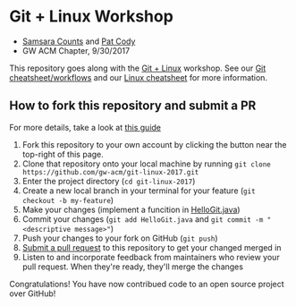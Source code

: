 # Git + Linux Workshop

-  [Samsara Counts](https://github.com/samsaranc) and [Pat Cody](https://github.com/pcodes)
-  GW ACM Chapter, 9/30/2017

This repository goes along with the [Git + Linux](https://acm.seas.gwu.edu/ws/git-linux-17) workshop.
See our [Git cheatsheet/workflows](https://acm.seas.gwu.edu/ws/git-linux-17/git-cheats) and our [Linux cheatsheet](https://acm.seas.gwu.edu/ws/git-linux-17/linux-cheats) for more information.

## How to fork this repository and submit a PR
For more details, take a look at [this guide](https://guides.github.com/activities/forking/)
 1. Fork this repository to your own account by clicking the button near the top-right of this page. 
 2. Clone that repository onto your local machine by running `git clone https://github.com/gw-acm/git-linux-2017.git` 
 3. Enter the project directory (`cd git-linux-2017`)
 4. Create a new local branch in your terminal for your feature (`git checkout -b my-feature`)
 5. Make your changes (implement a funcition in [HelloGit.java](https://github.com/gw-acm/git-linux-2017/blob/master/HelloGit.java))
 6. Commit your changes (`git add HelloGit.java` and `git commit -m "<descriptive message>"`)
 7. Push your changes to your fork on GitHub (`git push`)
 8. [Submit a pull request](https://github.com/gw-acm/git-linux-2017/compare) to this repository to get your changed merged in
 9. Listen to and incorporate feedback from maintainers who review your pull request. When they're ready, they'll merge the changes

Congratulations! You have now contribued code to an open source project over GitHub!
